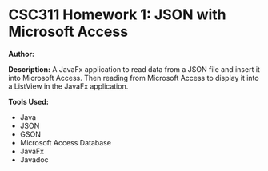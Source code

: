 # CSC311 Homework 1: JSON with Microsoft Access

**Author:**

**Description:**
A JavaFx application to read data from a JSON file and insert it into Microsoft Access.
Then reading from Microsoft Access to display it into a ListView in the JavaFx application.

**Tools Used:**
- Java
- JSON
- GSON
- Microsoft Access Database
- JavaFx
- Javadoc
